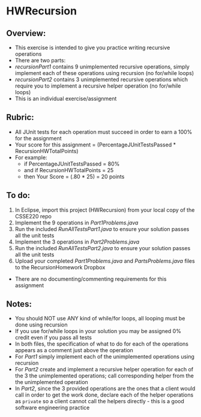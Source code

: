 # HWRecursion

## Overview:
- This exercise is intended to give you practice writing recursive operations
- There are two parts:
- *recursionPart1* contains 9 unimplemented recursive operations, simply implement each of these operations using recursion (no for/while loops)
- *recursionPart2* contains 3 unimplemented recursive operations which require you to implement a recursive helper operation (no for/while loops)
- This is an individual exercise/assignment

## Rubric:

- All JUnit tests for each operation must succeed in order to earn a 100% for the assignment
- Your score for this assignment = (PercentageJUnitTestsPassed * RecursionHWTotalPoints)
- For example:
  - if PercentageJUnitTestsPassed = 80%
  - and if RecursionHWTotalPoints = 25
  - then Your Score = (.80 * 25) = 20 points

## To do:

1. In Eclipse, import this project (HWRecursion) from your local copy of the CSSE220 repo
2. Implement the 9 operations in *Part1Problems.java*
3. Run the included *RunAllTestsPart1.java* to ensure your solution passes all the unit tests
3. Implement the 3 operations in *Part2Problems.java* 
3. Run the included *RunAllTestsPart2.java* to ensure your solution passes all the unit tests
4. Upload your completed *Part1Problems.java* and *PartsProblems.java* files to the RecursionHomework Dropbox


- There are no documenting/commenting requirements for this assignment

## Notes:
- You should NOT use ANY kind of while/for loops, all looping must be done using recursion
- If you use for/while loops in your solution you may be assigned 0% credit even if you pass all tests
- In both files, the specification of what to do for each of the operations appears as a comment just above the operation
- For *Part1* simply implement each of the unimplemented operations using recursion
- For *Part2* create and implement a recursive helper operation for each of the 3 the unimplemented operations; call corresponding helper from the the unimplemented operation
- In *Part2*, since the 3 provided operations are the ones that a client would call in order to get the work done, declare each of the helper operations as `private` so a client cannot call the helpers directly - this is a good software engineering practice
